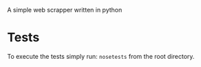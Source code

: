 A simple web scrapper written in python

Tests
===
To execute the tests simply run: `nosetests` from the root directory.